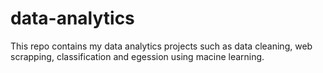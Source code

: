 # data-analytics
This repo contains my data analytics projects
such as data cleaning, web scrapping, classification and egession using macine learning.
